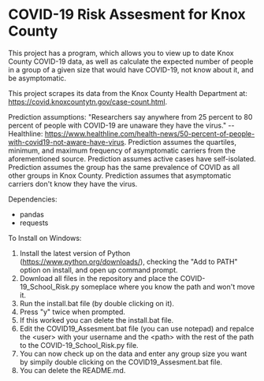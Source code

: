 # COVID-19 Risk Assesment for Knox County
This project has a program, which allows you to view up to date Knox County COVID-19 data, as well as calculate the expected number of people in a 
group of a given size that would have COVID-19, not know about it, and be asymptomatic.

This project scrapes its data from the Knox County Health Department at: https://covid.knoxcountytn.gov/case-count.html.

Prediction assumptions:
"Researchers say anywhere from 25 percent to 80 percent of people with COVID-19 are unaware they have the virus."
--Healthline:   https://www.healthline.com/health-news/50-percent-of-people-with-covid19-not-aware-have-virus.
Prediction assumes the quartiles, minimum, and maximum frequency of asymptomatic carriers from the aforementioned source.
Prediction assumes active cases have self-isolated. 
Prediction assumes the group has the same prevalence of COVID as all other groups in Knox County.
Prediction assumes that asymptomatic carriers don't know they have the virus. 

Dependencies:
- pandas
- requests 

To Install on Windows: 
1) Install the latest version of Python (https://www.python.org/downloads/), checking the "Add to PATH" option on install, and open up command prompt.
2) Download all files in the repository and place the COVID-19_School_Risk.py someplace where you know the path and won't move it.
3) Run the install.bat file (by double clicking on it).
4) Press "y" twice when prompted.
5) If this worked you can delete the install.bat file.
6) Edit the COVID19_Assesment.bat file (you can use notepad) and repalce the \<user\> with your username and the \<path\> with the rest of the path to the
  COVID-19_School_Risk.py file.
7) You can now check up on the data and enter any group size you want by simpily double clicking on the COVID19_Assesment.bat file.
8) You can delete the README.md.
